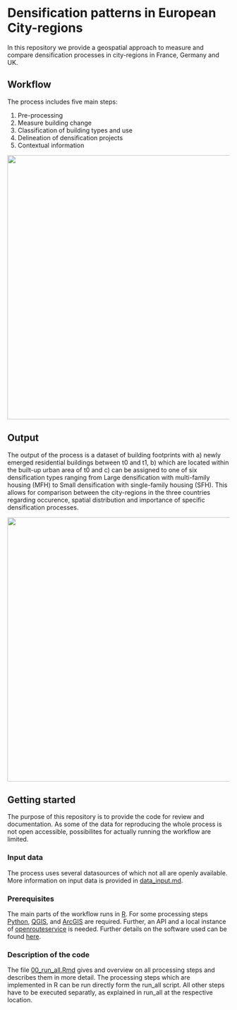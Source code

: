 # Densification patterns in European City-regions
In this repository we provide a geospatial approach to measure and compare densification processes in city-regions in France, Germany and UK. 

## Workflow
The process includes five main steps: 
1. Pre-processing
2. Measure building change
3. Classification of building types and use
4. Delineation of densification projects
5. Contextual information

<img src="https://github.com/user-attachments/assets/fb9aa51e-e447-471b-b340-ebbab9a3a059" width="600">

## Output
The output of the process is a dataset of building footprints with a) newly emerged residential buildings between t0 and t1, b) which are located within the built-up urban area of t0 and c) can be assigned to one of six densification types ranging from Large densification with multi-family housing (MFH) to Small densification with single-family housing (SFH). This allows for comparison between the city-regions in the three countries regarding occurence, spatial distribution and importance of specific densification processes. 

<img src="https://github.com/user-attachments/assets/405cf8e6-d7c1-47a4-9c5c-2b8fdb32a1f8" width="600">

## Getting started
The purpose of this repository is to provide the code for review and documentation. As some of the data for reproducing the whole process is not open accessible, possibilites for actually running the workflow are limited. 

### Input data
The process uses several datasources of which not all are openly available. More information on input data is provided in [data_input.md](https://github.com/subdense/compare_densification/blob/main/data_input.md).

### Prerequisites
The main parts of the workflow runs in [R](https://www.r-project.org/). For some processing steps [Python](https://www.python.org/), [QGIS](https://qgis.org/), and [ArcGIS](https://www.arcgis.com/index.html) are required. Further, an API and a local instance of [openrouteservice](https://openrouteservice.org/) is needed. Further details on the software used can be found [here](https://github.com/subdense/compare_densification/blob/main/software_used.md).

### Description of the code
The file [00_run_all.Rmd](https://github.com/subdense/compare_densification/blob/main/code/00_run_all.Rmd) gives and overview on all processing steps and describes them in more detail. The processing steps which are implemented in R can be run directly form the run_all script. All other steps have to be executed separatly, as explained in run_all at the respective location.

